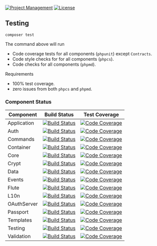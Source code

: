 [![Project Management](https://img.shields.io/badge/project-management-blue.svg)](https://waffle.io/limoncello-php/framework)
[![License](https://img.shields.io/packagist/l/limoncello-php/core.svg)](https://packagist.org/packages/limoncello-php/core)

## Testing

```
composer test
```

The command above will run

- Code coverage tests for all components (`phpunit`) except `Contracts`.
- Code style checks for for all components (`phpcs`).
- Code checks for all components (`phpmd`).

Requirements

- 100% test coverage.
- zero issues from both `phpcs` and `phpmd`.

### Component Status

| Component    | Build Status  | Test Coverage  |
| -------------|:-------------:| :-------------:|
| Application  | [![Build Status](https://travis-ci.org/limoncello-php-dist/application.svg?branch=master)](https://travis-ci.org/limoncello-php-dist/application) | [![Code Coverage](https://scrutinizer-ci.com/g/limoncello-php-dist/application/badges/coverage.png?b=master)](https://scrutinizer-ci.com/g/limoncello-php-dist/application/?branch=master) |
| Auth         | [![Build Status](https://travis-ci.org/limoncello-php-dist/auth.svg?branch=master)](https://travis-ci.org/limoncello-php-dist/auth) | [![Code Coverage](https://scrutinizer-ci.com/g/limoncello-php-dist/auth/badges/coverage.png?b=master)](https://scrutinizer-ci.com/g/limoncello-php-dist/auth/?branch=master) |
| Commands     | [![Build Status](https://travis-ci.org/limoncello-php-dist/commands.svg?branch=master)](https://travis-ci.org/limoncello-php-dist/commands) | [![Code Coverage](https://scrutinizer-ci.com/g/limoncello-php-dist/commands/badges/coverage.png?b=master)](https://scrutinizer-ci.com/g/limoncello-php-dist/commands/?branch=master) |
| Container    | [![Build Status](https://travis-ci.org/limoncello-php-dist/container.svg?branch=master)](https://travis-ci.org/limoncello-php-dist/container) | [![Code Coverage](https://scrutinizer-ci.com/g/limoncello-php-dist/container/badges/coverage.png?b=master)](https://scrutinizer-ci.com/g/limoncello-php-dist/container/?branch=master) |
| Core         | [![Build Status](https://travis-ci.org/limoncello-php-dist/core.svg?branch=master)](https://travis-ci.org/limoncello-php-dist/core) | [![Code Coverage](https://scrutinizer-ci.com/g/limoncello-php-dist/core/badges/coverage.png?b=master)](https://scrutinizer-ci.com/g/limoncello-php-dist/core/?branch=master) |
| Crypt        | [![Build Status](https://travis-ci.org/limoncello-php-dist/crypt.svg?branch=master)](https://travis-ci.org/limoncello-php-dist/crypt) | [![Code Coverage](https://scrutinizer-ci.com/g/limoncello-php-dist/crypt/badges/coverage.png?b=master)](https://scrutinizer-ci.com/g/limoncello-php-dist/crypt/?branch=master) |
| Data         | [![Build Status](https://travis-ci.org/limoncello-php-dist/data.svg?branch=master)](https://travis-ci.org/limoncello-php-dist/data) | [![Code Coverage](https://scrutinizer-ci.com/g/limoncello-php-dist/data/badges/coverage.png?b=master)](https://scrutinizer-ci.com/g/limoncello-php-dist/data/?branch=master) |
| Events       | [![Build Status](https://travis-ci.org/limoncello-php-dist/events.svg?branch=master)](https://travis-ci.org/limoncello-php-dist/events) | [![Code Coverage](https://scrutinizer-ci.com/g/limoncello-php-dist/events/badges/coverage.png?b=master)](https://scrutinizer-ci.com/g/limoncello-php-dist/events/?branch=master) |
| Flute        | [![Build Status](https://travis-ci.org/limoncello-php-dist/flute.svg?branch=master)](https://travis-ci.org/limoncello-php-dist/flute) | [![Code Coverage](https://scrutinizer-ci.com/g/limoncello-php-dist/flute/badges/coverage.png?b=master)](https://scrutinizer-ci.com/g/limoncello-php-dist/flute/?branch=master) |
| L10n         | [![Build Status](https://travis-ci.org/limoncello-php-dist/l10n.svg?branch=master)](https://travis-ci.org/limoncello-php-dist/l10n) | [![Code Coverage](https://scrutinizer-ci.com/g/limoncello-php-dist/l10n/badges/coverage.png?b=master)](https://scrutinizer-ci.com/g/limoncello-php-dist/l10n/?branch=master) |
| OAuthServer  | [![Build Status](https://travis-ci.org/limoncello-php-dist/oauth-server.svg?branch=master)](https://travis-ci.org/limoncello-php-dist/oauth-server) | [![Code Coverage](https://scrutinizer-ci.com/g/limoncello-php-dist/oauth-server/badges/coverage.png?b=master)](https://scrutinizer-ci.com/g/limoncello-php-dist/oauth-server/?branch=master) |
| Passport     | [![Build Status](https://travis-ci.org/limoncello-php-dist/passport.svg?branch=master)](https://travis-ci.org/limoncello-php-dist/passport) | [![Code Coverage](https://scrutinizer-ci.com/g/limoncello-php-dist/passport/badges/coverage.png?b=master)](https://scrutinizer-ci.com/g/limoncello-php-dist/passport/?branch=master) |
| Templates    | [![Build Status](https://travis-ci.org/limoncello-php-dist/templates.svg?branch=master)](https://travis-ci.org/limoncello-php-dist/templates) | [![Code Coverage](https://scrutinizer-ci.com/g/limoncello-php-dist/templates/badges/coverage.png?b=master)](https://scrutinizer-ci.com/g/limoncello-php-dist/templates/?branch=master) |
| Testing      | [![Build Status](https://travis-ci.org/limoncello-php-dist/testing.svg?branch=master)](https://travis-ci.org/limoncello-php-dist/testing) | [![Code Coverage](https://scrutinizer-ci.com/g/limoncello-php-dist/testing/badges/coverage.png?b=master)](https://scrutinizer-ci.com/g/limoncello-php-dist/testing/?branch=master) |
| Validation   | [![Build Status](https://travis-ci.org/limoncello-php-dist/validation.svg?branch=master)](https://travis-ci.org/limoncello-php-dist/validation) | [![Code Coverage](https://scrutinizer-ci.com/g/limoncello-php-dist/validation/badges/coverage.png?b=master)](https://scrutinizer-ci.com/g/limoncello-php-dist/validation/?branch=master) |
